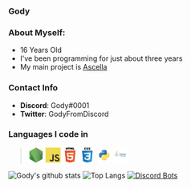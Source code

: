### Gody

### About Myself:
- 16 Years Old
- I've been programming for just about three years
- My main project is [Ascella](https://ascella.dev)

### Contact Info
- **Discord**: Gody#0001
- **Twitter**: GodyFromDiscord

### Languages I code in
> <code>[<img height="30" src="https://raw.githubusercontent.com/github/explore/80688e429a7d4ef2fca1e82350fe8e3517d3494d/topics/nodejs/nodejs.png">](https://node.js.org/)</code>
<code>[<img height="30" src="https://raw.githubusercontent.com/github/explore/80688e429a7d4ef2fca1e82350fe8e3517d3494d/topics/javascript/javascript.png">](https://developer.mozilla.org/en-US/docs/Web/javascript)</code>
<code>[<img height="30" src="https://raw.githubusercontent.com/github/explore/ccc16358ac4530c6a69b1b80c7223cd2744dea83/topics/html/html.png">](https://html.net/)</code>
<code>[<img height="30" src="https://raw.githubusercontent.com/github/explore/ccc16358ac4530c6a69b1b80c7223cd2744dea83/topics/css/css.png">](https://css.net/)</code>
<code>[<img height="30" src="https://raw.githubusercontent.com/github/explore/ccc16358ac4530c6a69b1b80c7223cd2744dea83/topics/python/python.png">](https://python.org/)</code>
<code>[<img height="30" src="https://raw.githubusercontent.com/github/explore/ccc16358ac4530c6a69b1b80c7223cd2744dea83/topics/java/java.png">](https://java.com/)</code>

![Gody's github stats](https://github-readme-stats.vercel.app/api?username=GodyFromDiscord&show_icons=true&count_private=true&theme=tokyonight)
![Top Langs](https://github-readme-stats.vercel.app/api/top-langs/?username=GodyFromDiscord&layout=compact&count_private=true&theme=tokyonight)
[![Discord Bots](https://top.gg/api/widget/821139879592853574.svg)](https://top.gg/bot/821139879592853574)
